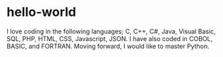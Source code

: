 # hello-world
I love coding in the following languages; C, C++, C#, Java, Visual Basic, SQL, PHP, HTML, CSS, Javascript, JSON.  I have also coded in COBOL, BASIC, and FORTRAN.  Moving forward, I would like to master Python.
